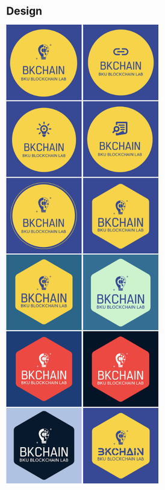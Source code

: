 
# Design

<img src="./dist/IMG_001.png" width="200px" />

<img src="./dist/IMG_002.png" width="200px" />

<img src="./dist/IMG_003.png" width="200px" />

<img src="./dist/IMG_004.png" width="200px" />

<img src="./dist/IMG_005.png" width="200px" />

<img src="./dist/IMG_006.png" width="200px" />

<img src="./dist/IMG_007.png" width="200px" />

<img src="./dist/IMG_008.png" width="200px" />

<img src="./dist/IMG_009.png" width="200px" />

<img src="./dist/IMG_010.png" width="200px" />

<img src="./dist/IMG_011.png" width="200px" />

<img src="./dist/IMG_012.png" width="200px" />
